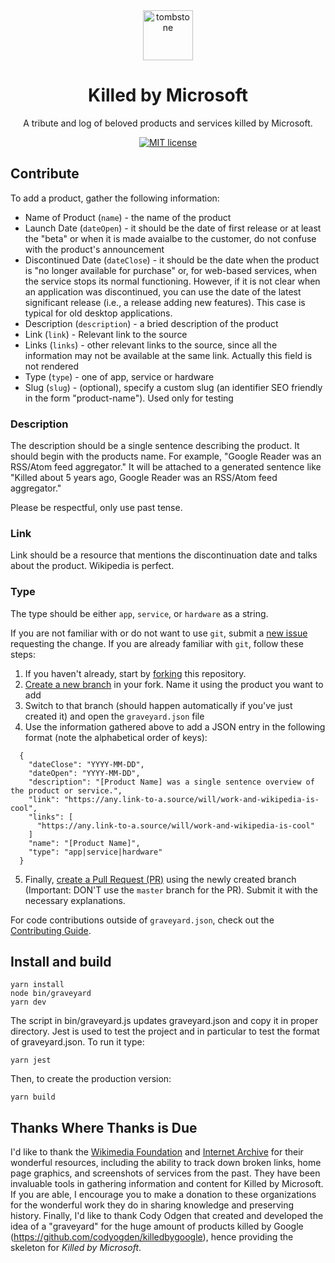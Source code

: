 <div align="center">
  <img src="src/assets/tombstone.png" alt="tombstone" style="height: 80px; width: 80px; padding: 0 20px;">
  <h1>Killed by Microsoft</h1>
  <p>A tribute and log of beloved products and services killed by Microsoft.</p>
</div>

<div align="center">

[![MIT license](https://img.shields.io/badge/License-MIT-blue.svg)](/LICENSE) 



</div>

## Contribute

To add a product, gather the following information:

- Name of Product (`name`) - the name of the product
- Launch Date (`dateOpen`) - it should be the date of first release or at least the "beta" or when it is made avaialbe to the customer, do not confuse with the product's announcement
- Discontinued Date (`dateClose`) - it should be the date when the product is "no longer available for purchase" or, for web-based services, when the service stops its normal functioning. However, if it is not clear when an application was discontinued, you can use the date of the latest significant release (i.e., a release adding new features). This case is typical for old desktop applications.
- Description (`description`) - a bried description of the product
- Link (`link`) - Relevant link to the source
- Links (`links`) - other relevant links to the source, since all the information may not be available at the same link. Actually this field is not rendered
- Type (`type`) - one of app, service or hardware
- Slug (`slug`) - (optional), specify a custom slug (an identifier SEO friendly in the form "product-name"). Used only for testing

### Description
The description should be a single sentence describing the product. It should begin with the products name. For example, "Google Reader was an RSS/Atom feed aggregator." It will be attached to a generated sentence like "Killed about 5 years ago, Google Reader was an RSS/Atom feed aggregator."

Please be respectful, only use past tense.

### Link
Link should be a resource that mentions the discontinuation date and talks about the product. Wikipedia is perfect.

### Type
The type should be either `app`, `service`, or `hardware` as a string.

If you are not familiar with or do not want to use `git`, submit a [new issue](https://github.com/fabiuz/killedbymicrosoft/issues/new?template=add-an-obituary.md) requesting the change. If you are already familiar with `git`, follow these steps:

1. If you haven't already, start by [forking](https://help.github.com/en/articles/fork-a-repo) this repository. 
2. [Create a new branch](https://help.github.com/en/desktop/contributing-to-projects/creating-a-branch-for-your-work) in your fork. Name it using the product you want to add 
3. Switch to that branch (should happen automatically if you've just created it) and open the `graveyard.json` file
4. Use the information gathered above to add a JSON entry in the following format (note the alphabetical order of keys):
```
  {
    "dateClose": "YYYY-MM-DD",
    "dateOpen": "YYYY-MM-DD",
    "description": "[Product Name] was a single sentence overview of the product or service.",
    "link": "https://any.link-to-a.source/will/work-and-wikipedia-is-cool",
    "links": [
      "https://any.link-to-a.source/will/work-and-wikipedia-is-cool"
    ]
    "name": "[Product Name]",
    "type": "app|service|hardware"
  }
```
5. Finally, [create a Pull Request (PR)](https://help.github.com/en/articles/creating-a-pull-request) using the newly created branch (Important: DON'T use the `master` branch for the PR). Submit it with the necessary explanations.  

For code contributions outside of `graveyard.json`, check out the [Contributing Guide](.github/CONTRIBUTING.md).


## Install and build

    yarn install
    node bin/graveyard
    yarn dev

The script in bin/graveyard.js updates graveyard.json and copy it in proper directory. 
Jest is used to test the project and in particular to test the format of graveyard.json. To run it type:

    yarn jest

Then, to create the production version:

    yarn build

## Thanks Where Thanks is Due
I'd like to thank the [Wikimedia Foundation](https://wikimediafoundation.org) and [Internet Archive](https://archive.org/) for their wonderful resources, including the ability to track down broken links, home page graphics, and screenshots of services from the past. They have been invaluable tools in gathering information and content for Killed by Microsoft. If you are able, I encourage you to make a donation to these organizations for the wonderful work they do in sharing knowledge and preserving history.
Finally, I'd like to thank Cody Odgen that created and developed the idea of a "graveyard" for the huge amount of products killed by Google  (https://github.com/codyogden/killedbygoogle), hence providing the skeleton for *Killed by Microsoft*.

